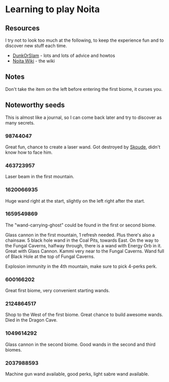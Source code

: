 # Learning to play Noita

## Resources

I try not to look too much at the following, to keep the experience fun and to discover new stuff each time.

* [DunkOrSlam](https://www.youtube.com/channel/UCwBEhH4-1iOnI2GQBIT0Ohg) - lots and lots of advice and howtos
* [Noita Wiki](https://noita.fandom.com/wiki/Noita_Wiki) - the wiki

## Notes

Don't take the item on the left before entering the first biome, it curses you.

## Noteworthy seeds

This is almost like a journal, so I can come back later and try to discover as many secrets.

### 98744047

Great fun, chance to create a laser wand. Got destroyed by [Skoude](https://noita.fandom.com/wiki/Skoude), didn't know how to face him.

### 463723957

Laser beam in the first mountain.

### 1620066935

Huge wand right at the start, slightly on the left right after the start.

### 1659549869

The "wand-carrying-ghost" could be found in the first or second biome.

Glass cannon in the first mountain, 1 refresh needed. Plus there's also a chainsaw.
5 black hole wand in the Coal Pits, towards East.
On the way to the Fungal Caverns, halfway through, there is a wand with Energy Orb in it. Great with Glass Cannon.
Kammi very near to the Fungal Caverns.
Wand full of Black Hole at the top of Fungal Caverns.

Explosion immunity in the 4th mountain, make sure to pick 4-perks perk.

### 600166202

Great first biome, very convenient starting wands.

### 2124864517

Shop to the West of the first biome.
Great chance to build awesome wands. Died in the Dragon Cave.

### 1049614292

Glass cannon in the second biome.
Good wands in the second and third biomes.

### 2037988593

Machine gun wand available, good perks, light sabre wand available.
